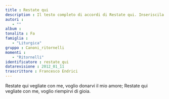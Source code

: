 ```yaml
--- 
title : Restate qui
description : Il testo completo di accordi di Restate qui. Inseriscila nel tuo canzoniere!
autori : 
   - ""
album : 
tonalita : Fa
famiglia : 
   - "Liturgica"
gruppo : Canoni_ritornelli
momenti : 
   - "Ritornelli"
identificatore : restate_qui
datarevisione : 2012_01_11
trascrittore : Francesco Endrici
--- 
```




Restate qui vegliate con me,
voglio donarvi il mio amore;
Restate qui vegliate con me,
voglio riempirvi di gioia.


